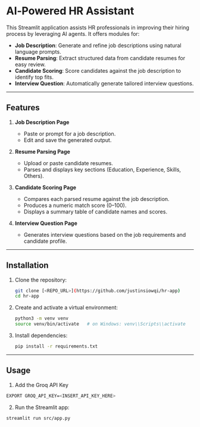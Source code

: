 # AI‑Powered HR Assistant

This Streamlit application assists HR professionals in improving their hiring process by leveraging AI agents. It offers modules for:

* **Job Description**: Generate and refine job descriptions using natural language prompts.
* **Resume Parsing**: Extract structured data from candidate resumes for easy review.
* **Candidate Scoring**: Score candidates against the job description to identify top fits.
* **Interview Question**: Automatically generate tailored interview questions.

---

## Features

1. **Job Description Page**

   * Paste or prompt for a job description.
   * Edit and save the generated output.

2. **Resume Parsing Page**

   * Upload or paste candidate resumes.
   * Parses and displays key sections (Education, Experience, Skills, Others).

3. **Candidate Scoring Page**

   * Compares each parsed resume against the job description.
   * Produces a numeric match score (0–100).
   * Displays a summary table of candidate names and scores.

4. **Interview Question Page**

   * Generates interview questions based on the job requirements and candidate profile.

---

## Installation

1. Clone the repository:

   ```bash
   git clone [<REPO_URL>](https://github.com/justinsiowqi/hr-app)
   cd hr-app
   ```
2. Create and activate a virtual environment:

   ```bash
   python3 -m venv venv
   source venv/bin/activate   # on Windows: venv\\Scripts\\activate
   ```
3. Install dependencies:

   ```bash
   pip install -r requirements.txt
   ```

---

## Usage

1. Add the Groq API Key
   
  ```bash
  EXPORT GROQ_API_KEY=<INSERT_API_KEY_HERE>
  ```

2. Run the Streamlit app:

  ```bash
  streamlit run src/app.py
  ```
